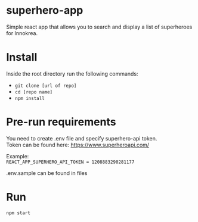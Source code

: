 # superhero-app
Simple react app that allows you to search and display a list of superheroes for Innokrea.


# Install
Inside the root directory run the following commands:
* `git clone [url of repo]`
* `cd [repo name]`
* `npm install `

# Pre-run requirements
You need to create .env file and specify superhero-api token.\
Token can be found here: https://www.superheroapi.com/ 

Example:\
`REACT_APP_SUPERHERO_API_TOKEN = 1208883290281177`

.env.sample can be found in files

# Run
```
npm start
```
